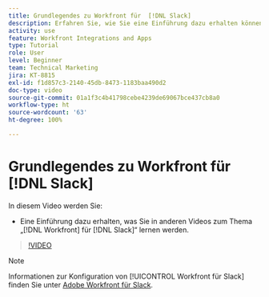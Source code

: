 ```yaml
---
title: Grundlegendes zu Workfront für  [!DNL Slack]
description: Erfahren Sie, wie Sie eine Einführung dazu erhalten können, was Sie in anderen Videos zum Thema „ [!DNL Workfront]  für Slack“ lernen werden.
activity: use
feature: Workfront Integrations and Apps
type: Tutorial
role: User
level: Beginner
team: Technical Marketing
jira: KT-8815
exl-id: f1d857c3-2140-45db-8473-1183baa490d2
doc-type: video
source-git-commit: 01a1f3c4b41798cebe4239de69067bce437cb8a0
workflow-type: ht
source-wordcount: '63'
ht-degree: 100%

---
```


# Grundlegendes zu Workfront für [!DNL Slack]

In diesem Video werden Sie:

* Eine Einführung dazu erhalten, was Sie in anderen Videos zum Thema „[!DNL Workfront] für [!DNL Slack]“ lernen werden.

>[!VIDEO](https://video.tv.adobe.com/v/335116/?quality=12&learn=on)

>[!NOTE]
>
>Informationen zur Konfiguration von [!UICONTROL Workfront für Slack] finden Sie unter [Adobe Workfront für Slack](https://experienceleague.adobe.com/docs/workfront/using/adobe-workfront-integrations/workfront-for-slack/use-workfront-for-slack.html?lang=de).

